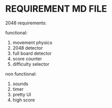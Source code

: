 # REQUIREMENT MD FILE

2048 requirements:

functional:
1) movement physics
2) 2048 detector
3) full board detector
4) score counter
5) difficulty selector

non functional:
1) sounds
2) timer
3) pretty UI
4) high score

